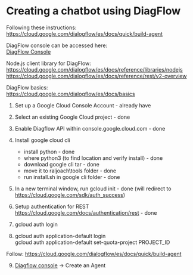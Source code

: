 # Creating a chatbot using DiagFlow
Following these instructions:
https://cloud.google.com/dialogflow/es/docs/quick/build-agent

DiagFlow console can be accessed here: <br/>
[DiagFlow Console](https://dialogflow.cloud.google.com/)

Node.js client library for DiagFlow: <br/>
https://cloud.google.com/dialogflow/es/docs/reference/libraries/nodejs
https://cloud.google.com/dialogflow/es/docs/reference/rest/v2-overview

DiagFlow basics: <br/>
https://cloud.google.com/dialogflow/es/docs/basics

1. Set up a Google Cloud Console Account - already have
2. Select an existing Google Cloud project - done
3. Enable Diagflow API within console.google.cloud.com - done
4. Install google cloud cli
   - install python - done
   - where python3 (to find location and verify install) - done
   - download google cli tar - done
   - move it to raljoach\tools folder - done
   - run install.sh in google cli folder - done
5. In a new terminal window, run 
   gcloud init - done (will redirect to https://cloud.google.com/sdk/auth_success)

6. Setup authentication for REST
   https://cloud.google.com/docs/authentication/rest - done

7. gcloud auth login
8. gcloud auth application-default login <br/>
   gcloud auth application-default set-quota-project PROJECT_ID


Follow:
https://cloud.google.com/dialogflow/es/docs/quick/build-agent

9. [Diagflow console](https://dialogflow.cloud.google.com/) -> Create an Agent

